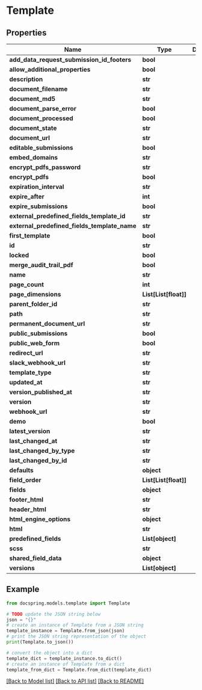 # Template


## Properties

Name | Type | Description | Notes
------------ | ------------- | ------------- | -------------
**add_data_request_submission_id_footers** | **bool** |  | 
**allow_additional_properties** | **bool** |  | 
**description** | **str** |  | 
**document_filename** | **str** |  | 
**document_md5** | **str** |  | 
**document_parse_error** | **bool** |  | 
**document_processed** | **bool** |  | 
**document_state** | **str** |  | 
**document_url** | **str** |  | 
**editable_submissions** | **bool** |  | 
**embed_domains** | **str** |  | 
**encrypt_pdfs_password** | **str** |  | 
**encrypt_pdfs** | **bool** |  | 
**expiration_interval** | **str** |  | 
**expire_after** | **int** |  | 
**expire_submissions** | **bool** |  | 
**external_predefined_fields_template_id** | **str** |  | 
**external_predefined_fields_template_name** | **str** |  | 
**first_template** | **bool** |  | 
**id** | **str** |  | 
**locked** | **bool** |  | 
**merge_audit_trail_pdf** | **bool** |  | 
**name** | **str** |  | 
**page_count** | **int** |  | 
**page_dimensions** | **List[List[float]]** |  | 
**parent_folder_id** | **str** |  | 
**path** | **str** |  | 
**permanent_document_url** | **str** |  | 
**public_submissions** | **bool** |  | 
**public_web_form** | **bool** |  | 
**redirect_url** | **str** |  | 
**slack_webhook_url** | **str** |  | 
**template_type** | **str** |  | 
**updated_at** | **str** |  | 
**version_published_at** | **str** |  | 
**version** | **str** |  | 
**webhook_url** | **str** |  | 
**demo** | **bool** |  | 
**latest_version** | **str** |  | 
**last_changed_at** | **str** |  | 
**last_changed_by_type** | **str** |  | 
**last_changed_by_id** | **str** |  | 
**defaults** | **object** |  | 
**field_order** | **List[List[float]]** |  | 
**fields** | **object** |  | 
**footer_html** | **str** |  | 
**header_html** | **str** |  | 
**html_engine_options** | **object** |  | 
**html** | **str** |  | 
**predefined_fields** | **List[object]** |  | 
**scss** | **str** |  | 
**shared_field_data** | **object** |  | 
**versions** | **List[object]** |  | 

## Example

```python
from docspring.models.template import Template

# TODO update the JSON string below
json = "{}"
# create an instance of Template from a JSON string
template_instance = Template.from_json(json)
# print the JSON string representation of the object
print(Template.to_json())

# convert the object into a dict
template_dict = template_instance.to_dict()
# create an instance of Template from a dict
template_from_dict = Template.from_dict(template_dict)
```
[[Back to Model list]](../README.md#documentation-for-models) [[Back to API list]](../README.md#documentation-for-api-endpoints) [[Back to README]](../README.md)


